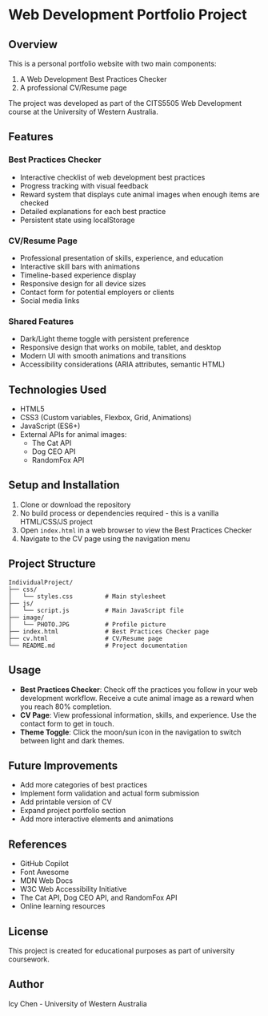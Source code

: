 # Web Development Portfolio Project

## Overview
This is a personal portfolio website with two main components:
1. A Web Development Best Practices Checker
2. A professional CV/Resume page

The project was developed as part of the CITS5505 Web Development course at the University of Western Australia.

## Features

### Best Practices Checker
- Interactive checklist of web development best practices
- Progress tracking with visual feedback
- Reward system that displays cute animal images when enough items are checked
- Detailed explanations for each best practice
- Persistent state using localStorage

### CV/Resume Page
- Professional presentation of skills, experience, and education
- Interactive skill bars with animations
- Timeline-based experience display
- Responsive design for all device sizes
- Contact form for potential employers or clients
- Social media links

### Shared Features
- Dark/Light theme toggle with persistent preference
- Responsive design that works on mobile, tablet, and desktop
- Modern UI with smooth animations and transitions
- Accessibility considerations (ARIA attributes, semantic HTML)

## Technologies Used
- HTML5
- CSS3 (Custom variables, Flexbox, Grid, Animations)
- JavaScript (ES6+)
- External APIs for animal images:
  - The Cat API
  - Dog CEO API
  - RandomFox API

## Setup and Installation
1. Clone or download the repository
2. No build process or dependencies required - this is a vanilla HTML/CSS/JS project
3. Open `index.html` in a web browser to view the Best Practices Checker
4. Navigate to the CV page using the navigation menu

## Project Structure
```
IndividualProject/
├── css/
│   └── styles.css         # Main stylesheet
├── js/
│   └── script.js          # Main JavaScript file
├── image/
│   └── PHOTO.JPG          # Profile picture
├── index.html             # Best Practices Checker page
├── cv.html                # CV/Resume page
└── README.md              # Project documentation
```

## Usage
- **Best Practices Checker**: Check off the practices you follow in your web development workflow. Receive a cute animal image as a reward when you reach 80% completion.
- **CV Page**: View professional information, skills, and experience. Use the contact form to get in touch.
- **Theme Toggle**: Click the moon/sun icon in the navigation to switch between light and dark themes.

## Future Improvements
- Add more categories of best practices
- Implement form validation and actual form submission
- Add printable version of CV
- Expand project portfolio section
- Add more interactive elements and animations

## References
- GitHub Copilot
- Font Awesome
- MDN Web Docs
- W3C Web Accessibility Initiative
- The Cat API, Dog CEO API, and RandomFox API
- Online learning resources

## License
This project is created for educational purposes as part of university coursework.

## Author
Icy Chen - University of Western Australia
